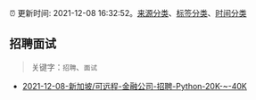 :alarm_clock: 更新时间: 2021-12-08 16:32:52。[来源分类](../README.md)、[标签分类](../TAGS.md)、[时间分类](../TIMELINE.md)

## 招聘面试


> 关键字：`招聘`、`面试`



- [2021-12-08-新加坡/可远程-金融公司-招聘-Python-20K-~-40K](https://www.v2ex.com/t/820977) 